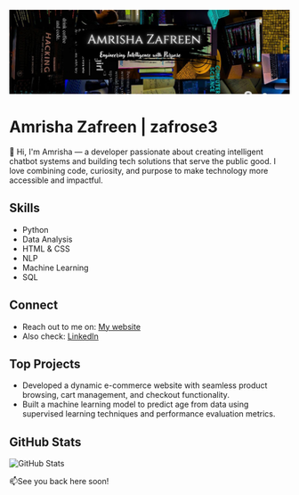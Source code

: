 ![Banner](gitbanner.jpg)
# Amrisha Zafreen | zafrose3

👋 Hi, I'm Amrisha — a developer passionate about creating intelligent chatbot systems and building tech solutions that serve the public good. I love combining code, curiosity, and purpose to make technology more accessible and impactful.

## Skills

- Python
- Data Analysis
- HTML & CSS
- NLP
- Machine Learning
- SQL

## Connect

- Reach out to me on: [My website](https://amrishazafreen.vercel.app)
- Also check: [LinkedIn](https://www.linkedin.com/in/amrisha-zafreen-92403a283/)


## Top Projects

- Developed a dynamic e-commerce website with seamless product browsing, cart management, and checkout functionality.
- Built a machine learning model to predict age from data using supervised learning techniques and performance evaluation metrics.

## GitHub Stats

![GitHub Stats](https://github-readme-stats.vercel.app/api?username=zafrose3&show_icons=true)


📫See you back here soon!
